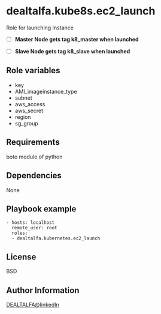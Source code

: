 
 # dealtalfa.kube8s.ec2_launch
 
 Role for launching Instance
 
- [ ]  **Master Node gets tag k8_master when launched**
- [ ]  **Slave Node gets tag k8_slave when launched**


## Role variables

* key
* AMI_imageinstance_type
* subnet
* aws_access
* aws_secret
* region 
* sg_group

Requirements
------------
boto module of python

Dependencies
------------
None

## Playbook example

    - hosts: localhost
      remote_user: root
      roles:
      - dealtalfa.kubernetes.ec2_launch
      
 License
-------

BSD

Author Information
------------------

[DEALTALFA@linkedIn](https://www.linkedin.com/in/deepak-yadav-588685127/)
